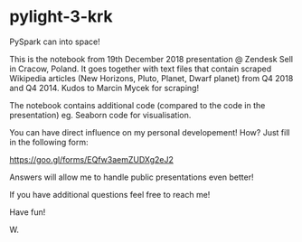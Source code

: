 # pylight-3-krk
PySpark can into space!


This is the notebook from 19th December 2018 presentation @ Zendesk Sell in Cracow, Poland. It goes together with text files that contain scraped Wikipedia articles (New Horizons, Pluto, Planet, Dwarf planet) from Q4 2018 and Q4 2014. Kudos to Marcin Mycek for scraping!

The notebook contains additional code (compared to the code in the presentation) eg. Seaborn code for visualisation.


You can have direct influence on my personal developement! How? Just fill in the following form:

https://goo.gl/forms/EQfw3aemZUDXg2eJ2

Answers will allow me to handle public presentations even better!


If you have additional questions feel free to reach me!


Have fun!

W.
